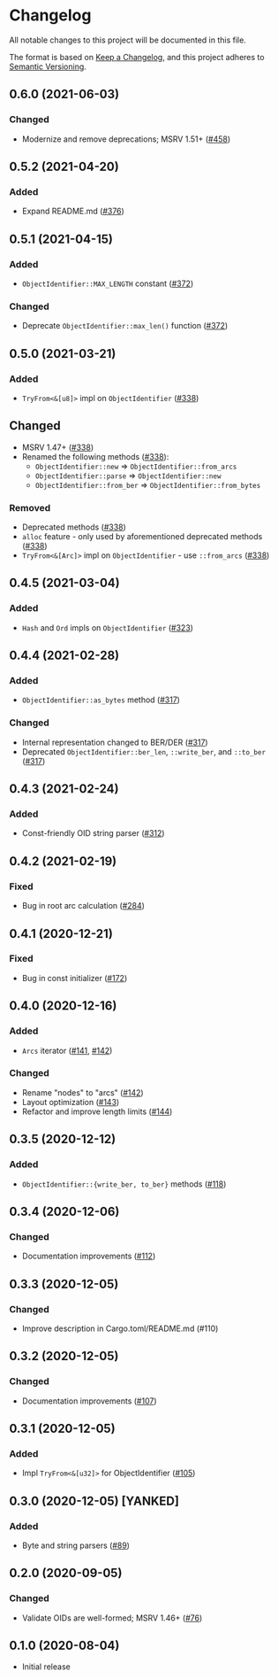# Changelog
All notable changes to this project will be documented in this file.

The format is based on [Keep a Changelog](https://keepachangelog.com/en/1.0.0/),
and this project adheres to [Semantic Versioning](https://semver.org/spec/v2.0.0.html).

## 0.6.0 (2021-06-03)
### Changed
- Modernize and remove deprecations; MSRV 1.51+ ([#458])

[#458]: https://github.com/RustCrypto/utils/pull/458

## 0.5.2 (2021-04-20)
### Added
- Expand README.md ([#376])

[#376]: https://github.com/RustCrypto/utils/pull/376

## 0.5.1 (2021-04-15)
### Added
- `ObjectIdentifier::MAX_LENGTH` constant ([#372])

### Changed
- Deprecate `ObjectIdentifier::max_len()` function ([#372])

[#372]: https://github.com/RustCrypto/utils/pull/372

## 0.5.0 (2021-03-21)
### Added
- `TryFrom<&[u8]>` impl on `ObjectIdentifier` ([#338])

## Changed
- MSRV 1.47+ ([#338])
- Renamed the following methods ([#338]):
  - `ObjectIdentifier::new` => `ObjectIdentifier::from_arcs`
  - `ObjectIdentifier::parse` => `ObjectIdentifier::new`
  - `ObjectIdentifier::from_ber` => `ObjectIdentifier::from_bytes`

### Removed
- Deprecated methods ([#338])
- `alloc` feature - only used by aforementioned deprecated methods ([#338])
- `TryFrom<&[Arc]>` impl on `ObjectIdentifier` - use `::from_arcs` ([#338])

[#338]: https://github.com/RustCrypto/utils/pull/338

## 0.4.5 (2021-03-04)
### Added
- `Hash` and `Ord` impls on `ObjectIdentifier` ([#323])

[#323]: https://github.com/RustCrypto/utils/pull/323

## 0.4.4 (2021-02-28)
### Added
- `ObjectIdentifier::as_bytes` method ([#317])

### Changed
- Internal representation changed to BER/DER ([#317])
- Deprecated `ObjectIdentifier::ber_len`, `::write_ber`, and `::to_ber` ([#317])

[#317]: https://github.com/RustCrypto/utils/pull/317

## 0.4.3 (2021-02-24)
### Added
- Const-friendly OID string parser ([#312])

[#312]: https://github.com/RustCrypto/utils/pull/312

## 0.4.2 (2021-02-19)
### Fixed
- Bug in root arc calculation ([#284])

[#284]: https://github.com/RustCrypto/utils/pull/284

## 0.4.1 (2020-12-21)
### Fixed
- Bug in const initializer ([#172])

[#172]: https://github.com/RustCrypto/utils/pull/172

## 0.4.0 (2020-12-16)
### Added
- `Arcs` iterator ([#141], [#142])

### Changed
- Rename "nodes" to "arcs" ([#142])
- Layout optimization ([#143])
- Refactor and improve length limits ([#144])

[#144]: https://github.com/RustCrypto/utils/pull/144
[#143]: https://github.com/RustCrypto/utils/pull/143
[#142]: https://github.com/RustCrypto/utils/pull/142
[#141]: https://github.com/RustCrypto/utils/pull/141

## 0.3.5 (2020-12-12)
### Added
- `ObjectIdentifier::{write_ber, to_ber}` methods ([#118])

[#118]: https://github.com/RustCrypto/utils/pull/118

## 0.3.4 (2020-12-06)
### Changed
- Documentation improvements ([#112])

[#112]: https://github.com/RustCrypto/utils/pull/110

## 0.3.3 (2020-12-05)
### Changed
- Improve description in Cargo.toml/README.md (#110)

[#110]: https://github.com/RustCrypto/utils/pull/110

## 0.3.2 (2020-12-05)
### Changed
- Documentation improvements ([#107])

[#107]: https://github.com/RustCrypto/utils/pull/107

## 0.3.1 (2020-12-05)
### Added
- Impl `TryFrom<&[u32]>` for ObjectIdentifier ([#105])

[#105]: https://github.com/RustCrypto/utils/pull/105

## 0.3.0 (2020-12-05) [YANKED]
### Added
- Byte and string parsers ([#89])

[#89]: https://github.com/RustCrypto/utils/pull/89

## 0.2.0 (2020-09-05)
### Changed
- Validate OIDs are well-formed; MSRV 1.46+ ([#76])

[#76]: https://github.com/RustCrypto/utils/pull/76

## 0.1.0 (2020-08-04)
- Initial release
